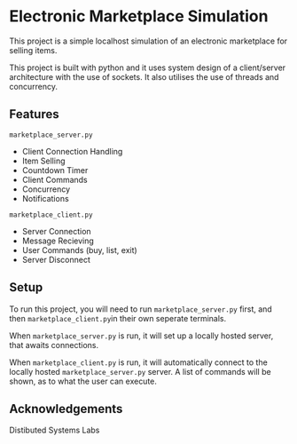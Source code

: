# Electronic Marketplace Simulation

This project is a simple localhost simulation of an electronic marketplace for selling items.

This project is built with python and it uses system design of a client/server architecture with the use of sockets. It also utilises the use of threads and concurrency.

## Features

`marketplace_server.py`

- Client Connection Handling
- Item Selling
- Countdown Timer
- Client Commands
- Concurrency
- Notifications

`marketplace_client.py`

- Server Connection
- Message Recieving
- User Commands (buy, list, exit)
- Server Disconnect

## Setup

To run this project, you will need to run `marketplace_server.py` first, and then `marketplace_client.py`in their own seperate terminals.

When `marketplace_server.py` is run, it will set up a locally hosted server, that awaits connections.

When `marketplace_client.py` is run, it will automatically connect to the locally hosted `marketplace_server.py` server. A list of commands will be shown, as to what the user can execute.

## Acknowledgements

Distibuted Systems Labs
